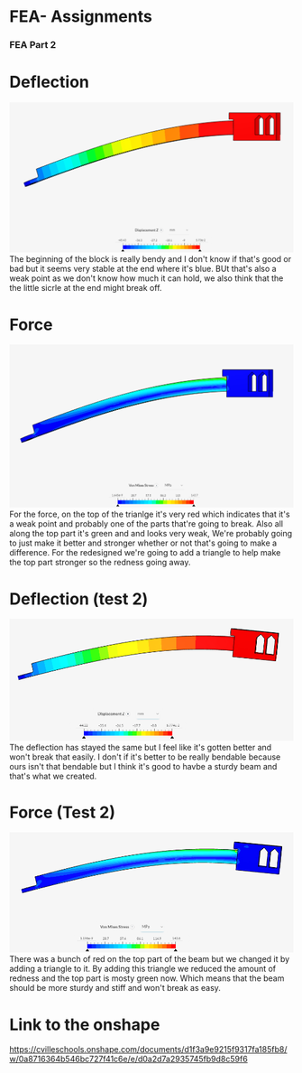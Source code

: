 # FEA- Assignments 

### FEA Part 2
# Deflection
![Displace](images/Displace.png)
The beginning of the block is really bendy and I don't know if that's good or bad but it seems very stable at the end where it's blue. BUt that's also a weak point as we don't know how much it can hold, we also think that the the little sicrle at the end might break off.
# Force
![force](images/force.png)
For the force, on the top of the trianlge it's very red which indicates that it's a weak point and probably one of the parts that're going to break. Also all along the top part it's green and and looks very weak, We're probably going to just make it better and stronger whether or not that's going to make a difference. For the redesigned we're going to add a triangle to help make the top part stronger so the redness going away.
# Deflection (test 2)
![Displace2](images/Displace2.png)
The deflection has stayed the same but I feel like it's gotten better and won't break that easily. I don't if it's better to be really bendable because ours isn't that bendable but I think it's good to havbe a sturdy beam and that's what we created.
# Force (Test 2)
![force2](images/force2.png)
There was a bunch of red on the top part of the beam but we changed it by adding a triangle to it. By adding this triangle we reduced the amount of redness and the top part is mosty green now. Which means that the beam should be more sturdy and stiff and won't break as easy.

# Link to the onshape
https://cvilleschools.onshape.com/documents/d1f3a9e9215f9317fa185fb8/w/0a8716364b546bc727f41c6e/e/d0a2d7a2935745fb9d8c59f6
